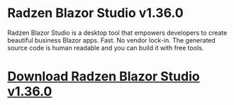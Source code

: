 # Radzen Blazor Studio v1.36.0​

Radzen Blazor Studio is a desktop tool that empowers developers to create beautiful business Blazor apps. Fast. No vendor lock-in. The generated source code is human readable and you can build it with free tools.

# [Download Radzen Blazor Studio v1.36.0​](https://developer.team/dotnet/35121-radzen-blazor-studio-v1360.html)

